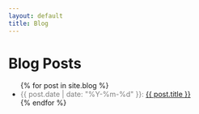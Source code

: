 ```yaml
---
layout: default
title: Blog
---
```


# Blog Posts

<ul>
  {% for post in site.blog %}
    <li>
      <span style="color: grey;">
        {{ post.date | date: "%Y-%m-%d" }}:
      </span>
      <a href="{{ post.url }}">
        {{ post.title }}
      </a>
    </li>
  {% endfor %}
</ul>

